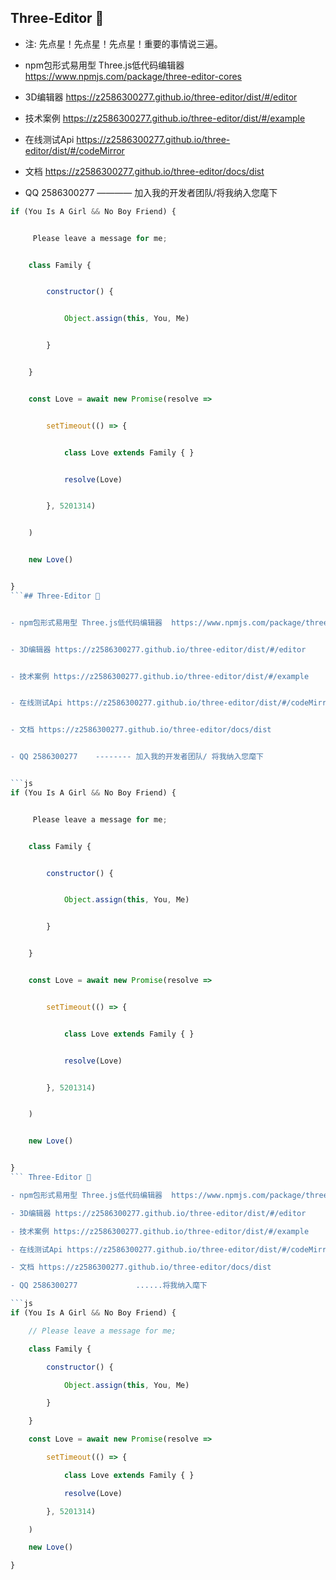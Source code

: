 ## Three-Editor 👋

- 注: 先点星！先点星！先点星！重要的事情说三遍。

- npm包形式易用型 Three.js低代码编辑器  https://www.npmjs.com/package/three-editor-cores


- 3D编辑器 https://z2586300277.github.io/three-editor/dist/#/editor


- 技术案例 https://z2586300277.github.io/three-editor/dist/#/example


- 在线测试Api https://z2586300277.github.io/three-editor/dist/#/codeMirror


- 文档 https://z2586300277.github.io/three-editor/docs/dist


- QQ 2586300277      ———— 加入我的开发者团队/将我纳入您麾下


```js
if (You Is A Girl && No Boy Friend) {


     Please leave a message for me;


    class Family {


        constructor() {


            Object.assign(this, You, Me)


        }


    }


    const Love = await new Promise(resolve =>


        setTimeout(() => {


            class Love extends Family { }


            resolve(Love)


        }, 5201314)


    )


    new Love()


}
```## Three-Editor 👋


- npm包形式易用型 Three.js低代码编辑器  https://www.npmjs.com/package/three-editor-cores


- 3D编辑器 https://z2586300277.github.io/three-editor/dist/#/editor


- 技术案例 https://z2586300277.github.io/three-editor/dist/#/example


- 在线测试Api https://z2586300277.github.io/three-editor/dist/#/codeMirror


- 文档 https://z2586300277.github.io/three-editor/docs/dist


- QQ 2586300277    -------- 加入我的开发者团队/ 将我纳入您麾下


```js
if (You Is A Girl && No Boy Friend) {


     Please leave a message for me;


    class Family {


        constructor() {


            Object.assign(this, You, Me)


        }


    }


    const Love = await new Promise(resolve =>


        setTimeout(() => {


            class Love extends Family { }


            resolve(Love)


        }, 5201314)


    )


    new Love()


}
``` Three-Editor 👋

- npm包形式易用型 Three.js低代码编辑器  https://www.npmjs.com/package/three-editor-cores

- 3D编辑器 https://z2586300277.github.io/three-editor/dist/#/editor

- 技术案例 https://z2586300277.github.io/three-editor/dist/#/example

- 在线测试Api https://z2586300277.github.io/three-editor/dist/#/codeMirror

- 文档 https://z2586300277.github.io/three-editor/docs/dist

- QQ 2586300277             ......将我纳入麾下

```js
if (You Is A Girl && No Boy Friend) {

    // Please leave a message for me;

    class Family {

        constructor() {

            Object.assign(this, You, Me)

        }

    }

    const Love = await new Promise(resolve =>

        setTimeout(() => {

            class Love extends Family { }

            resolve(Love)

        }, 5201314)

    )

    new Love()

}
```
